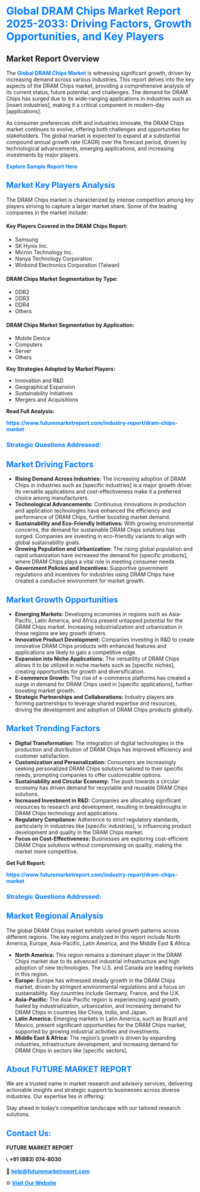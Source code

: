 <h1 style="color: #007BFF;">Global DRAM Chips Market Report 2025-2033: Driving Factors, Growth Opportunities, and Key Players</h1>

<section id="overview">
<h2>Market Report Overview</h2>
<p>The <a href="https://www.futuremarketreport.com/industry-report/dram-chips-market" style="color: #007BFF; text-decoration: none;"><strong>Global DRAM Chips Market</strong></a> is witnessing significant growth, driven by increasing demand across various industries. This report delves into the key aspects of the DRAM Chips market, providing a comprehensive analysis of its current status, future potential, and challenges. The demand for DRAM Chips has surged due to its wide-ranging applications in industries such as [insert industries], making it a critical component in modern-day [applications].</p>
<p>As consumer preferences shift and industries innovate, the DRAM Chips market continues to evolve, offering both challenges and opportunities for stakeholders. The global market is expected to expand at a substantial compound annual growth rate (CAGR) over the forecast period, driven by technological advancements, emerging applications, and increasing investments by major players.</p>
</section>

<section id="overview">
<p><a href="https://www.futuremarketreport.com/request-sample/reportId=41585" style="color: #007BFF; text-decoration: none;"><strong>Explore Sample Report Here</strong></a></p>
</section>

<section id="key-players">
<h2 style="color: #007BFF;">Market Key Players Analysis</h2>
<p>The DRAM Chips market is characterized by intense competition among key players striving to capture a larger market share. Some of the leading companies in the market include:</p>
<h4>Key Players Covered in the DRAM Chips Report:</h4>
<ul><li>Samsung</li><li>SK Hynix Inc.</li><li>Micron Technology Inc.</li><li>Nanya Technology Corporation</li><li>Winbond Electronics Corporation (Taiwan)</li></ul>
<h4>DRAM Chips Market Segmentation by Type:</h4>
<ul><li>DDR2</li><li>DDR3</li><li>DDR4</li><li>Others</li></ul>

<h4>DRAM Chips Market Segmentation by Application:</h4>
<ul><li>Mobile Device</li><li>Computers</li><li>Server</li><li>Others</li></ul>
<p><strong>Key Strategies Adopted by Market Players:</strong></p>
<ul>
<li>Innovation and R&D</li>
<li>Geographical Expansion</li>
<li>Sustainability Initiatives</li>
<li>Mergers and Acquisitions</li>
</ul>
</section>

<section>
<p><strong>Read Full Analysis: </strong></p><a href="https://www.futuremarketreport.com/industry-report/dram-chips-market" style="color: #007BFF; text-decoration: none;"><strong>https://www.futuremarketreport.com/industry-report/dram-chips-market</strong></a>
<h3 style="color: #007BFF;">Strategic Questions Addressed:</h3>
</section>

<section id="driving-factors">
<h2 style="color: #007BFF;">Market Driving Factors</h2>
<ul>
<li><strong>Rising Demand Across Industries:</strong> The increasing adoption of DRAM Chips in industries such as [specific industries] is a major growth driver. Its versatile applications and cost-effectiveness make it a preferred choice among manufacturers.</li>
<li><strong>Technological Advancements:</strong> Continuous innovations in production and application technologies have enhanced the efficiency and performance of DRAM Chips, further boosting market demand.</li>
<li><strong>Sustainability and Eco-Friendly Initiatives:</strong> With growing environmental concerns, the demand for sustainable DRAM Chips solutions has surged. Companies are investing in eco-friendly variants to align with global sustainability goals.</li>
<li><strong>Growing Population and Urbanization:</strong> The rising global population and rapid urbanization have increased the demand for [specific products], where DRAM Chips plays a vital role in meeting consumer needs.</li>
<li><strong>Government Policies and Incentives:</strong> Supportive government regulations and incentives for industries using DRAM Chips have created a conducive environment for market growth.</li>
</ul>
</section>

<section id="growth-opportunities">
<h2 style="color: #007BFF;">Market Growth Opportunities</h2>
<ul>
<li><strong>Emerging Markets:</strong> Developing economies in regions such as Asia-Pacific, Latin America, and Africa present untapped potential for the DRAM Chips market. Increasing industrialization and urbanization in these regions are key growth drivers.</li>
<li><strong>Innovative Product Development:</strong> Companies investing in R&D to create innovative DRAM Chips products with enhanced features and applications are likely to gain a competitive edge.</li>
<li><strong>Expansion into Niche Applications:</strong> The versatility of DRAM Chips allows it to be utilized in niche markets such as [specific niches], creating opportunities for growth and diversification.</li>
<li><strong>E-commerce Growth:</strong> The rise of e-commerce platforms has created a surge in demand for DRAM Chips used in [specific applications], further boosting market growth.</li>
<li><strong>Strategic Partnerships and Collaborations:</strong> Industry players are forming partnerships to leverage shared expertise and resources, driving the development and adoption of DRAM Chips products globally.</li>
</ul>
</section>

<section id="trending-factors">
<h2 style="color: #007BFF;">Market Trending Factors</h2>
<ul>
<li><strong>Digital Transformation:</strong> The integration of digital technologies in the production and distribution of DRAM Chips has improved efficiency and customer satisfaction.</li>
<li><strong>Customization and Personalization:</strong> Consumers are increasingly seeking personalized DRAM Chips solutions tailored to their specific needs, prompting companies to offer customizable options.</li>
<li><strong>Sustainability and Circular Economy:</strong> The push towards a circular economy has driven demand for recyclable and reusable DRAM Chips solutions.</li>
<li><strong>Increased Investment in R&D:</strong> Companies are allocating significant resources to research and development, resulting in breakthroughs in DRAM Chips technology and applications.</li>
<li><strong>Regulatory Compliance:</strong> Adherence to strict regulatory standards, particularly in industries like [specific industries], is influencing product development and quality in the DRAM Chips market.</li>
<li><strong>Focus on Cost-Effectiveness:</strong> Businesses are exploring cost-efficient DRAM Chips solutions without compromising on quality, making the market more competitive.</li>
</ul>
</section>

<section>
<p><strong>Get Full Report: </strong></p><a href="https://www.futuremarketreport.com/industry-report/dram-chips-market" style="color: #007BFF; text-decoration: none;"><strong>https://www.futuremarketreport.com/industry-report/dram-chips-market</strong></a>
<h3 style="color: #007BFF;">Strategic Questions Addressed:</h3>
</section>


<section id="regional-analysis">
<h2 style="color: #007BFF;">Market Regional Analysis</h2>
<p>The global DRAM Chips market exhibits varied growth patterns across different regions. The key regions analyzed in this report include North America, Europe, Asia-Pacific, Latin America, and the Middle East & Africa:</p>
<ul>
<li><strong>North America:</strong> This region remains a dominant player in the DRAM Chips market due to its advanced industrial infrastructure and high adoption of new technologies. The U.S. and Canada are leading markets in this region.</li>
<li><strong>Europe:</strong> Europe has witnessed steady growth in the DRAM Chips market, driven by stringent environmental regulations and a focus on sustainability. Key countries include Germany, France, and the U.K.</li>
<li><strong>Asia-Pacific:</strong> The Asia-Pacific region is experiencing rapid growth, fueled by industrialization, urbanization, and increasing demand for DRAM Chips in countries like China, India, and Japan.</li>
<li><strong>Latin America:</strong> Emerging markets in Latin America, such as Brazil and Mexico, present significant opportunities for the DRAM Chips market, supported by growing industrial activities and investments.</li>
<li><strong>Middle East & Africa:</strong> The region’s growth is driven by expanding industries, infrastructure development, and increasing demand for DRAM Chips in sectors like [specific sectors].</li>
</ul>
</section>

<footer>
<h2 style="color: #007BFF;">About FUTURE MARKET REPORT</h2>
<p>We are a trusted name in market research and advisory services, delivering actionable insights and strategic support to businesses across diverse industries. Our expertise lies in offering:</p>

<p>Stay ahead in today’s competitive landscape with our tailored research solutions.</p>

<h2 style="color: #007BFF;">Contact Us:</h2>
<p><strong>FUTURE MARKET REPORT</strong></p>
<p>📞 <strong>+91 (883) 074-8030</strong></p>
<p>📧 <strong><a href="mailto:help@futuremarketreport.com" style="color: #007BFF;">help@futuremarketreport.com</a></strong></p>
<p>🌐 <strong><a href="https://www.futuremarketreport.com/" style="color: #007BFF;">Visit Our Website</a></strong></p>
</footer>